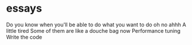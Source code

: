 # essays


Do you know when you'll be able to do what you want to do
oh no ahhh
A little tired
Some of them are like a douche bag
now Performance tuning
Write the code
